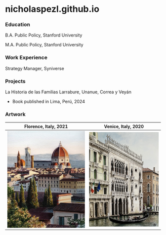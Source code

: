 # nicholaspezl.github.io
### Education
B.A. Public Policy, Stanford University

M.A. Public Policy, Stanford University

### Work Experience
Strategy Manager, Syniverse

### Projects
La Historia de las Familias Larrabure, Unanue, Correa y Veyán
- Book published in Lima, Perú, 2024

### Artwork
Florence, Italy, 2021      |  Venice, Italy, 2020
:-------------------------:|:-------------------------:
![Florence Italy 2021](/docs/assets/Florence.JPG)  |  ![Venice Italy 2020](/docs/assets/Venice.jpg)

